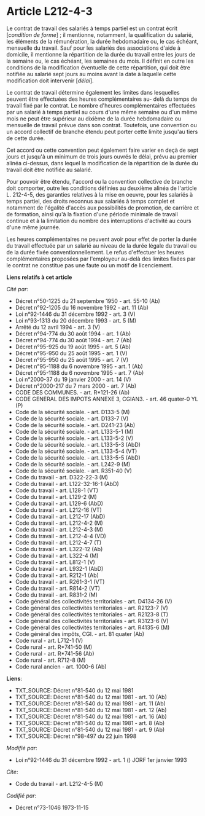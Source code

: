 # Article L212-4-3

Le contrat de travail des salariés à temps partiel est un contrat écrit [*condition de forme*] ; il mentionne, notamment, la
qualification du salarié, les éléments de la rémunération, la durée hebdomadaire ou, le cas échéant, mensuelle du travail.
Sauf pour les salariés des associations d'aide à domicile, il mentionne la répartition de la durée du travail entre les jours
de la semaine ou, le cas échéant, les semaines du mois. Il définit en outre les conditions de la modification éventuelle de
cette répartition, qui doit être notifiée au salarié sept jours au moins avant la date à laquelle cette modification doit
intervenir [*délai*].

Le contrat de travail détermine également les limites dans lesquelles peuvent être effectuées des heures complémentaires au-
delà du temps de travail fixé par le contrat. Le nombre d'heures complémentaires effectuées par un salarié à temps partiel au
cours d'une même semaine ou d'un même mois ne peut être supérieur au dixième de la durée hebdomadaire ou mensuelle de travail
prévue dans son contrat. Toutefois, une convention ou un accord collectif de branche étendu peut porter cette limite jusqu'au
tiers de cette durée.

Cet accord ou cette convention peut également faire varier en deçà de sept jours et jusqu'à un minimum de trois jours ouvrés
le délai, prévu au premier alinéa ci-dessus, dans lequel la modification de la répartition de la durée du travail doit être
notifiée au salarié.

Pour pouvoir être étendu, l'accord ou la convention collective de branche doit comporter, outre les conditions définies au
deuxième alinéa de l'article L. 212-4-5, des garanties relatives à la mise en oeuvre, pour les salariés à temps partiel, des
droits reconnus aux salariés à temps complet et notamment de l'égalité d'accès aux possibilités de promotion, de carrière et
de formation, ainsi qu'à la fixation d'une période minimale de travail continue et à la limitation du nombre des
interruptions d'activité au cours d'une même journée.

Les heures complémentaires ne peuvent avoir pour effet de porter la durée du travail effectuée par un salarié au niveau de la
durée légale du travail ou de la durée fixée conventionnellement. Le refus d'effectuer les heures complémentaires proposées
par l'employeur au-delà des limites fixées par le contrat ne constitue pas une faute ou un motif de licenciement.

**Liens relatifs à cet article**

_Cité par_:

  - Décret n°50-1225 du 21 septembre 1950 - art. 55-10 (Ab)
  - Décret n°92-1205 du 16 novembre 1992 - art. 11 (Ab)
  - Loi n°92-1446 du 31 décembre 1992 - art. 3 (V)
  - Loi n°93-1313 du 20 décembre 1993 - art. 5 (M)
  - Arrêté du 12 avril 1994 - art. 3 (V)
  - Décret n°94-774 du 30 août 1994 - art. 1 (Ab)
  - Décret n°94-774 du 30 août 1994 - art. 7 (Ab)
  - Décret n°95-925 du 19 août 1995 - art. 5 (Ab)
  - Décret n°95-950 du 25 août 1995 - art. 1 (V)
  - Décret n°95-950 du 25 août 1995 - art. 7 (V)
  - Décret n°95-1188 du 6 novembre 1995 - art. 1 (Ab)
  - Décret n°95-1188 du 6 novembre 1995 - art. 7 (Ab)
  - Loi n°2000-37 du 19 janvier 2000 - art. 14 (V)
  - Décret n°2000-217 du 7 mars 2000 - art. 7 (Ab)
  - CODE DES COMMUNES. - art. R*121-26 (Ab)
  - CODE GENERAL DES IMPOTS ANNEXE 3, CGIAN3. - art. 46 quater-0 YL (P)
  - Code de la sécurité sociale. - art. D133-5 (M)
  - Code de la sécurité sociale. - art. D133-7 (V)
  - Code de la sécurité sociale. - art. D241-23 (Ab)
  - Code de la sécurité sociale. - art. L133-5-1 (M)
  - Code de la sécurité sociale. - art. L133-5-2 (V)
  - Code de la sécurité sociale. - art. L133-5-3 (AbD)
  - Code de la sécurité sociale. - art. L133-5-4 (VT)
  - Code de la sécurité sociale. - art. L133-5-5 (AbD)
  - Code de la sécurité sociale. - art. L242-9 (M)
  - Code de la sécurité sociale. - art. R351-40 (V)
  - Code du travail - art. D322-22-3 (M)
  - Code du travail - art. L122-32-16-1 (AbD)
  - Code du travail - art. L128-1 (VT)
  - Code du travail - art. L129-2 (M)
  - Code du travail - art. L129-6 (AbD)
  - Code du travail - art. L212-16 (VT)
  - Code du travail - art. L212-17 (AbD)
  - Code du travail - art. L212-4-2 (M)
  - Code du travail - art. L212-4-3 (M)
  - Code du travail - art. L212-4-4 (VD)
  - Code du travail - art. L212-4-7 (T)
  - Code du travail - art. L322-12 (Ab)
  - Code du travail - art. L322-4 (M)
  - Code du travail - art. L812-1 (V)
  - Code du travail - art. L932-1 (AbD)
  - Code du travail - art. R212-1 (Ab)
  - Code du travail - art. R261-3-1 (VT)
  - Code du travail - art. R814-2 (VT)
  - Code du travail - art. R831-2 (M)
  - Code général des collectivités territoriales - art. D4134-26 (V)
  - Code général des collectivités territoriales - art. R2123-7 (V)
  - Code général des collectivités territoriales - art. R2123-8 (T)
  - Code général des collectivités territoriales - art. R3123-6 (V)
  - Code général des collectivités territoriales - art. R4135-6 (M)
  - Code général des impôts, CGI. - art. 81 quater (Ab)
  - Code rural - art. L712-1 (V)
  - Code rural - art. R*741-50 (M)
  - Code rural - art. R*741-56 (Ab)
  - Code rural - art. R712-8 (M)
  - Code rural ancien - art. 1000-6 (Ab)

**Liens**:

  - TXT_SOURCE: Décret n°81-540 du 12 mai 1981
  - TXT_SOURCE: Décret n°81-540 du 12 mai 1981 - art. 10 (Ab)
  - TXT_SOURCE: Décret n°81-540 du 12 mai 1981 - art. 11 (Ab)
  - TXT_SOURCE: Décret n°81-540 du 12 mai 1981 - art. 12 (Ab)
  - TXT_SOURCE: Décret n°81-540 du 12 mai 1981 - art. 16 (Ab)
  - TXT_SOURCE: Décret n°81-540 du 12 mai 1981 - art. 8 (Ab)
  - TXT_SOURCE: Décret n°81-540 du 12 mai 1981 - art. 9 (Ab)
  - TXT_SOURCE: Décret n°98-497 du 22 juin 1998

_Modifié par_:

  - Loi n°92-1446 du 31 décembre 1992 - art. 1 () JORF 1er janvier 1993

_Cite_:

  - Code du travail - art. L212-4-5 (M)

_Codifié par_:

  - Décret n°73-1046 1973-11-15
